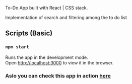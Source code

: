 To-Do App built with React | CSS stack.
 
Implementation of search and filtering among the to do list

## Scripts (Basic)

### `npm start`
Runs the app in the development mode.<br />
Open [http://localhost:3000](http://localhost:3000) to view it in the browser.


### Aslo you can check this app in action [here][1]
[1]: https://artembilas.github.io/react-todo-app/
